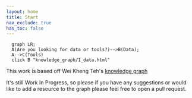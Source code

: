 ```yaml
---
layout: home
title: Start
nav_exclude: true
has_toc: false
---
```


```mermaid
  graph LR; 
  A(Are you looking for data or tools?)-->B(Data); 
  A-->C(Tools)
  click B "knowledge_graph/1_data.html"
```

This work is based off Wei Kheng Teh's [knowledge graph](https://drive.google.com/file/d/18noPZdzeq7EEZjzb1G2sigk4KnGmBbPc/view)

It's still Work In Progress, so please if you have any suggestions or would like to add a resource to the graph please
feel free to open a pull request.